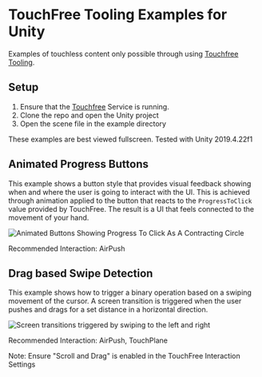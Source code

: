 # TouchFree Tooling Examples for Unity

Examples of touchless content only possible through using [Touchfree Tooling](https://github.com/ultraleap/TouchFree).

## Setup

1. Ensure that the [Touchfree](https://github.com/ultraleap/TouchFree) Service is running.
2. Clone the repo and open the Unity project
4. Open the scene file in the example directory 

These examples are best viewed fullscreen.
Tested with Unity 2019.4.22f1

## Animated Progress Buttons

This example shows a button style that provides visual feedback showing when and where the user is going to interact with the UI. This is achieved through animation applied to the button that reacts to the `ProgressToClick` value provided by TouchFree. The result is a UI that feels connected to the movement of your hand.

![Animated Buttons Showing Progress To Click As A Contracting Circle](Media/ProgressButtons.gif)

Recommended Interaction: AirPush

## Drag based Swipe Detection

This example shows how to trigger a binary operation based on a swiping movement of the cursor. A screen transition is triggered when the user pushes and drags for a set distance in a horizontal direction. 

![Screen transitions triggered by swiping to the left and right](Media/DragSwipe.gif)

Recommended Interaction: AirPush, TouchPlane

Note: Ensure "Scroll and Drag" is enabled in the TouchFree Interaction Settings





